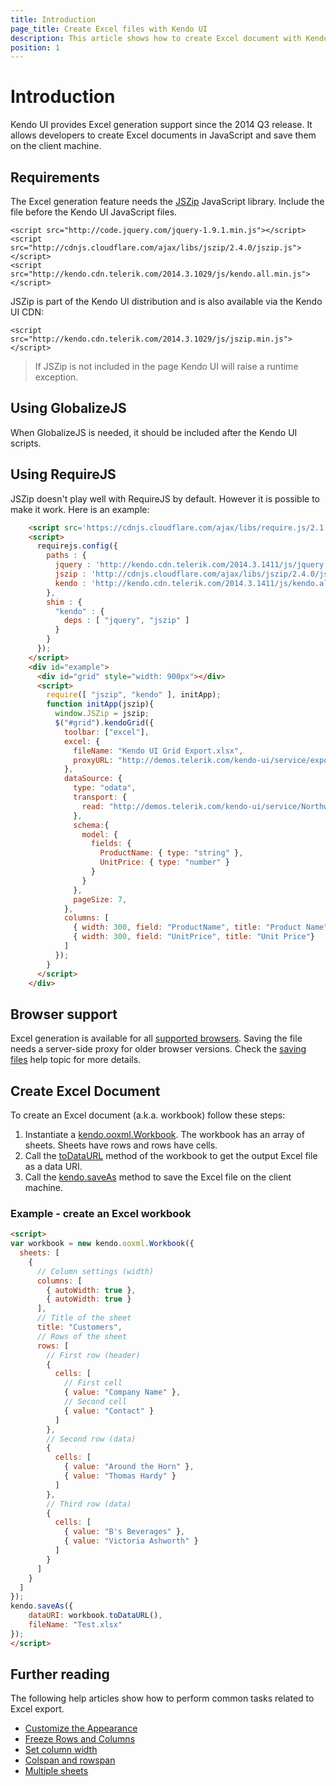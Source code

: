```yaml
---
title: Introduction
page_title: Create Excel files with Kendo UI
description: This article shows how to create Excel document with Kendo UI
position: 1
---
```


# Introduction

Kendo UI provides Excel generation support since the 2014 Q3 release. It allows developers to create Excel documents in JavaScript and save them on the client machine.

## Requirements

The Excel generation feature needs the [JSZip](http://stuk.github.io/jszip/) JavaScript library. Include the file before the Kendo UI JavaScript files.

```
<script src="http://code.jquery.com/jquery-1.9.1.min.js"></script>
<script src="http://cdnjs.cloudflare.com/ajax/libs/jszip/2.4.0/jszip.js"></script>
<script src="http://kendo.cdn.telerik.com/2014.3.1029/js/kendo.all.min.js"></script>
```

JSZip is part of the Kendo UI distribution and is also available via the Kendo UI CDN:

```
<script src="http://kendo.cdn.telerik.com/2014.3.1029/js/jszip.min.js"></script>
```

> If JSZip is not included in the page Kendo UI will raise a runtime exception.

## Using GlobalizeJS

When GlobalizeJS is needed, it should be included after the Kendo UI scripts.

## Using RequireJS

JSZip doesn't play well with RequireJS by default. However it is possible to make it work. Here is an example:

```html
    <script src='https://cdnjs.cloudflare.com/ajax/libs/require.js/2.1.16/require.js'></script>
    <script>
      requirejs.config({
        paths : {
          jquery : 'http://kendo.cdn.telerik.com/2014.3.1411/js/jquery.min',
          jszip : 'http://cdnjs.cloudflare.com/ajax/libs/jszip/2.4.0/jszip',
          kendo : 'http://kendo.cdn.telerik.com/2014.3.1411/js/kendo.all.min'
        },
        shim : {
          "kendo" : {
            deps : [ "jquery", "jszip" ]
          }
        }
      });
    </script>
    <div id="example">
      <div id="grid" style="width: 900px"></div>
      <script>
        require([ "jszip", "kendo" ], initApp);
        function initApp(jszip){
          window.JSZip = jszip;
          $("#grid").kendoGrid({
            toolbar: ["excel"],
            excel: {
              fileName: "Kendo UI Grid Export.xlsx",
              proxyURL: "http://demos.telerik.com/kendo-ui/service/export"
            },
            dataSource: {
              type: "odata",
              transport: {
                read: "http://demos.telerik.com/kendo-ui/service/Northwind.svc/Products"
              },
              schema:{
                model: {
                  fields: {
                    ProductName: { type: "string" },
                    UnitPrice: { type: "number" }
                  }
                }
              },
              pageSize: 7,
            },
            columns: [
              { width: 300, field: "ProductName", title: "Product Name"},
              { width: 300, field: "UnitPrice", title: "Unit Price"}
            ]
          });
        }
      </script>
    </div>
```

## Browser support

Excel generation is available for all [supported browsers](/browsers-support). Saving the file needs a server-side proxy for older browser versions.
Check the [saving files](/framework/save-files/introduction) help topic for more details.

## Create Excel Document

To create an Excel document (a.k.a. workbook) follow these steps:

1. Instantiate a [kendo.ooxml.Workbook](/api/javascript/ooxml/workbook). The workbook has an array of sheets. Sheets have rows and rows have cells.
1. Call the [toDataURL](/api/javascript/ooxml/workbook#methods-toDataURL) method of the workbook to get the output Excel file as a data URI.
1. Call the [kendo.saveAs](/api/javascript/kendo#methods-saveAs) method to save the Excel file on the client machine.

### Example - create an Excel workbook

```html
<script>
var workbook = new kendo.ooxml.Workbook({
  sheets: [
    {
      // Column settings (width)
      columns: [
        { autoWidth: true },
        { autoWidth: true }
      ],
      // Title of the sheet
      title: "Customers",
      // Rows of the sheet
      rows: [
        // First row (header)
        {
          cells: [
            // First cell
            { value: "Company Name" },
            // Second cell
            { value: "Contact" }
          ]
        },
        // Second row (data)
        {
          cells: [
            { value: "Around the Horn" },
            { value: "Thomas Hardy" }
          ]
        },
        // Third row (data)
        {
          cells: [
            { value: "B's Beverages" },
            { value: "Victoria Ashworth" }
          ]
        }
      ]
    }
  ]
});
kendo.saveAs({
    dataURI: workbook.toDataURL(),
    fileName: "Test.xlsx"
});
</script>
```

## Further reading

The following help articles show how to perform common tasks related to Excel export.

* [Customize the Appearance](appearance)
* [Freeze Rows and Columns](freeze-pane)
* [Set column width](column-width)
* [Colspan and rowspan](colspan-rowspan)
* [Multiple sheets](sheets)
